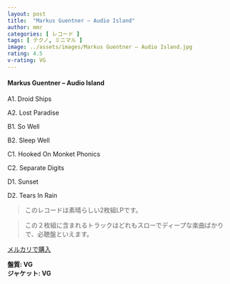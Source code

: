 ```yaml
---
layout: post
title:  "Markus Guentner – Audio Island"
author: mmr
categories: [ レコード ]
tags: [ テクノ, ミニマル ]
image: ../assets/images/Markus Guentner – Audio Island.jpg
rating: 4.5
v-rating: VG
---
```


#### Markus Guentner – Audio Island

A1. Droid Ships

A2. Lost Paradise

B1. So Well

B2. Sleep Well

C1. Hooked On Monket Phonics

C2. Separate Digits

D1. Sunset

D2. Tears In Rain

> このレコードは素晴らしい2枚組LPです。

> この２枚組に含まれるトラックはどれもスローでディープな楽曲ばかりで、必聴盤といえます。


[メルカリで購入](https://jp.mercari.com/item/m49257045375)

<div class="mt-4 mb-4 d-flex align-items-center">
<strong class="mr-1">盤質: VG</strong>
</div>
<div class="mt-4 mb-4 d-flex align-items-center">
<strong class="mr-1">ジャケット: VG</strong>
</div>
